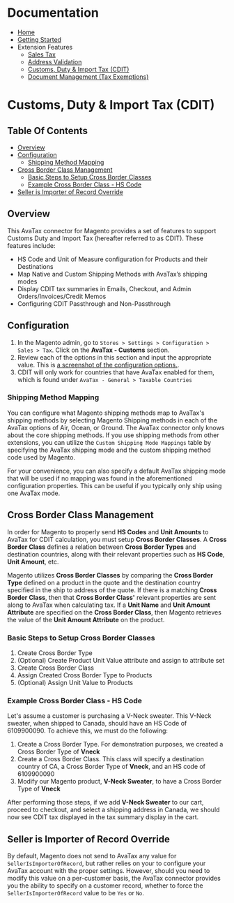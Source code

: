 <!-- This list is in each of the documentation files. Ensure any updates are applied to the list in each file. -->
# Documentation

- [Home](../README.md)
- [Getting Started](./getting-started.md)
- Extension Features
  - [Sales Tax](./sales-tax.md)
  - [Address Validation](./address-validation.md)
  - [Customs, Duty & Import Tax (CDIT)](./customs-duty-import-tax.md)
  - [Document Management (Tax Exemptions)](./document-management.md)

# Customs, Duty & Import Tax (CDIT)

## Table Of Contents

- [Overview](#overview)
- [Configuration](#configuration)
  * [Shipping Method Mapping](#shipping-method-mapping)
- [Cross Border Class Management](#cross-border-class-management)
  * [Basic Steps to Setup Cross Border Classes](#basic-steps-to-setup-cross-border-classes)
  * [Example Cross Border Class - HS Code](#example-cross-border-class---hs-code)
- [Seller is Importer of Record Override](#seller-is-importer-of-record-override)

## Overview

This AvaTax connector for Magento provides a set of features to support Customs Duty and Import Tax (hereafter referred to as CDIT). These features include:

- HS Code and Unit of Measure configuration for Products and their Destinations
- Map Native and Custom Shipping Methods with AvaTax’s shipping modes
- Display CDIT tax summaries in Emails, Checkout, and Admin Orders/Invoices/Credit Memos
- Configuring CDIT Passthrough and Non-Passthrough

## Configuration

1. In the Magento admin, go to `Stores > Settings > Configuration > Sales > Tax`. Click on the **AvaTax - Customs** section.
2. Review each of the options in this section and input the appropriate value. This is [a screenshot of the configuration options.](https://raw.githubusercontent.com/wiki/classyllama/ClassyLlama_AvaTax/Pages/images/configuration_screenshot_2.0.0-rc1.png).
3. CDIT will only work for countries that have AvaTax enabled for them, which is found under `AvaTax - General > Taxable Countries`

### Shipping Method Mapping

You can configure what Magento shipping methods map to AvaTax's shipping methods by selecting Magento Shipping methods in each of the AvaTax options of Air, Ocean, or Ground. The AvaTax connector only knows about the core shipping methods. If you use shipping methods from other extensions, you can utilize the `Custom Shipping Mode Mappings` table by specifying the AvaTax shipping mode and the custom shipping method code used by Magento.

For your convenience, you can also specify a default AvaTax shipping mode that will be used if no mapping was found in the aforementioned configuration properties. This can be useful if you typically only ship using one AvaTax mode.

## Cross Border Class Management

In order for Magento to properly send **HS Codes** and **Unit Amounts** to AvaTax for CDIT calculation, you must setup **Cross Border Classes**. A **Cross Border Class** defines a relation between **Cross Border Types** and destination countries, along with their relevant properties such as **HS Code**, **Unit Amount**, etc.

Magento utilizes **Cross Border Classes** by comparing the **Cross Border Type** defined on a product in the quote and the destination country specified in the ship to address of the quote. If there is a matching **Cross Border Class**, then that **Cross Border Class'** relevant properties are sent along to AvaTax when calculating tax. If a **Unit Name** and **Unit Amount Attribute** are specified on the **Cross Border Class**, then Magento retrieves the value of the **Unit Amount Attribute** on the product.

### Basic Steps to Setup Cross Border Classes

1. Create Cross Border Type
2. (Optional) Create Product Unit Value attribute and assign to attribute set
3. Create Cross Border Class
4. Assign Created Cross Border Type to Products
5. (Optional) Assign Unit Value to Products

### Example Cross Border Class - HS Code

Let's assume a customer is purchasing a V-Neck sweater. This V-Neck sweater, when shipped to Canada, should have an HS Code of 6109900090. To achieve this, we must do the following:

1. Create a Cross Border Type. For demonstration purposes, we created a Cross Border Type of **Vneck**
2. Create a Cross Border Class. This class will specify a destination country of CA, a Cross Border Type of **Vneck**, and an HS code of 6109900090
3. Modify our Magento product, **V-Neck Sweater**, to have a Cross Border Type of **Vneck**

After performing those steps, if we add **V-Neck Sweater** to our cart, proceed to checkout, and select a shipping address in Canada, we should now see CDIT tax displayed in the tax summary display in the cart.

## Seller is Importer of Record Override

By default, Magento does not send to AvaTax any value for `SellerIsImporterOfRecord`, but rather relies on your to configure your AvaTax account with the proper settings. However, should you need to modify this value on a per-customer basis, the AvaTax connector provides you the ability to specify on a customer record, whether to force the `SellerIsImporterOfRecord` value to be `Yes` or `No`.
